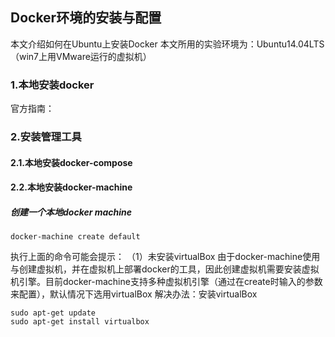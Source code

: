## Docker环境的安装与配置

本文介绍如何在Ubuntu上安装Docker
本文所用的实验环境为：Ubuntu14.04LTS（win7上用VMware运行的虚拟机）

### 1.本地安装docker
官方指南：

### 2.安装管理工具

#### 2.1.本地安装docker-compose

#### 2.2.本地安装docker-machine

##### 创建一个本地docker machine
```shell
docker-machine create default
```
执行上面的命令可能会提示：
（1）未安装virtualBox
由于docker-machine使用与创建虚拟机，并在虚拟机上部署docker的工具，因此创建虚拟机需要安装虚拟机引擎。目前docker-machine支持多种虚拟机引擎（通过在create时输入的参数来配置），默认情况下选用virtualBox
解决办法：安装virtualBox
```shell
sudo apt-get update
sudo apt-get install virtualbox